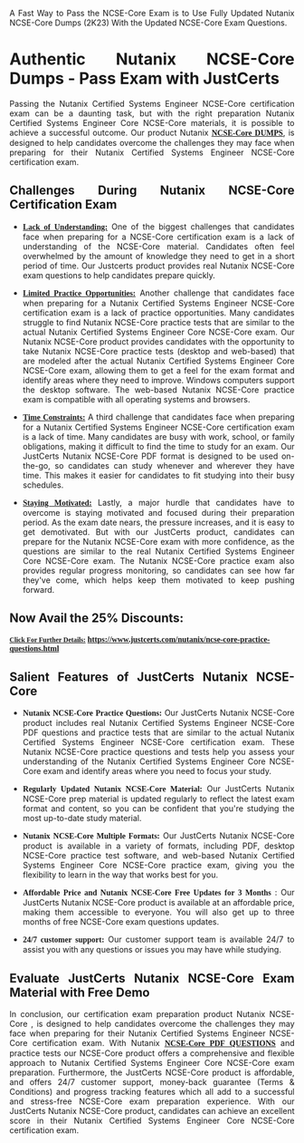 <p dir="auto" style="text-align: justify;">A Fast Way to Pass the NCSE-Core Exam is to Use Fully Updated Nutanix NCSE-Core Dumps (2K23) With the Updated NCSE-Core Exam Questions.</p>

<h1 style="text-align: justify;"><strong>Authentic Nutanix NCSE-Core Dumps - Pass Exam with JustCerts</strong></h1>

<p style="text-align: justify;">Passing the Nutanix Certified Systems Engineer NCSE-Core certification exam can be a daunting task, but with the right preparation Nutanix Certified Systems Engineer Core NCSE-Core materials, it is possible to achieve a successful outcome. Our product Nutanix <strong><a href="https://www.justcerts.com/nutanix/ncse-core-practice-questions.html"><span style="font-family:Georgia,serif;"><u>NCSE-Core DUMPS</u></span></a></strong>, is designed to help candidates overcome the challenges they may face when preparing for their Nutanix Certified Systems Engineer NCSE-Core certification exam.</p>

<h2 style="text-align: justify;"><strong>Challenges During Nutanix NCSE-Core Certification Exam</strong></h2>

<ul>
	<li style="text-align: justify;"><u><span style="font-family:Georgia,serif;"><strong>Lack of Understanding:</strong></span></u> One of the biggest challenges that candidates face when preparing for a NCSE-Core certification exam is a lack of understanding of the NCSE-Core material. Candidates often feel overwhelmed by the amount of knowledge they need to get in a short period of time. Our Justcerts product provides real Nutanix NCSE-Core exam questions to help candidates prepare quickly.</li>
</ul>

<ul>
	<li style="text-align: justify;"><u><span style="font-family:Georgia,serif;"><strong>Limited Practice Opportunities:</strong></span></u> Another challenge that candidates face when preparing for a Nutanix Certified Systems Engineer NCSE-Core certification exam is a lack of practice opportunities. Many candidates struggle to find Nutanix NCSE-Core practice tests that are similar to the actual Nutanix Certified Systems Engineer Core NCSE-Core exam. Our Nutanix NCSE-Core product provides candidates with the opportunity to take Nutanix NCSE-Core practice tests (desktop and web-based) that are modeled after the actual Nutanix Certified Systems Engineer Core NCSE-Core exam, allowing them to get a feel for the exam format and identify areas where they need to improve. Windows computers support the desktop software. The web-based Nutanix NCSE-Core practice exam is compatible with all operating systems and browsers.</li>
</ul>

<ul>
	<li style="text-align: justify;"><u><span style="font-family:Georgia,serif;"><strong>Time Constraints:</strong></span></u> A third challenge that candidates face when preparing for a Nutanix Certified Systems Engineer NCSE-Core certification exam is a lack of time. Many candidates are busy with work, school, or family obligations, making it difficult to find the time to study for an exam. Our JustCerts Nutanix NCSE-Core PDF format is designed to be used on-the-go, so candidates can study whenever and wherever they have time. This makes it easier for candidates to fit studying into their busy schedules.</li>
</ul>

<ul>
	<li style="text-align: justify;"><u><span style="font-family:Georgia,serif;"><strong>Staying Motivated:</strong></span></u> Lastly, a major hurdle that candidates have to overcome is staying motivated and focused during their preparation period. As the exam date nears, the pressure increases, and it is easy to get demotivated. But with our JustCerts product, candidates can prepare for the Nutanix NCSE-Core exam with more confidence, as the questions are similar to the real Nutanix Certified Systems Engineer Core NCSE-Core exam. The Nutanix NCSE-Core practice exam also provides regular progress monitoring, so candidates can see how far they've come, which helps keep them motivated to keep pushing forward.</li>
</ul>

<h2 style="text-align: justify;"><strong>Now Avail the 25% Discounts:</strong></h2>

<p><span style="font-size:12px;"><u><span style="font-family:Georgia,serif;"><strong>Click For Further Details:</strong></span></u></span><span style="font-size:14px;"><span style="font-family:Georgia,serif;"><strong> <a href="https://www.justcerts.com/nutanix/ncse-core-practice-questions.html">https://www.justcerts.com/nutanix/ncse-core-practice-questions.html</a></strong></span></span></p>

<h2 style="text-align: justify;"><strong>Salient Features of JustCerts Nutanix NCSE-Core</strong></h2>

<ul>
	<li style="text-align: justify;"><span style="font-family:Georgia,serif;"><strong>Nutanix NCSE-Core Practice Questions:</strong></span> Our JustCerts Nutanix NCSE-Core product includes real Nutanix Certified Systems Engineer NCSE-Core PDF questions and practice tests that are similar to the actual Nutanix Certified Systems Engineer NCSE-Core certification exam. These Nutanix NCSE-Core practice questions and tests help you assess your understanding of the Nutanix Certified Systems Engineer Core NCSE-Core exam and identify areas where you need to focus your study.</li>
</ul>

<ul>
	<li style="text-align: justify;"><span style="font-family:Georgia,serif;"><strong>Regularly Updated Nutanix NCSE-Core Material:</strong></span> Our JustCerts Nutanix NCSE-Core prep material is updated regularly to reflect the latest exam format and content, so you can be confident that you're studying the most up-to-date study material.</li>
</ul>

<ul>
	<li style="text-align: justify;"><span style="font-family:Georgia,serif;"><strong>Nutanix NCSE-Core Multiple Formats:</strong></span> Our JustCerts Nutanix NCSE-Core product is available in a variety of formats, including PDF, desktop NCSE-Core practice test software, and web-based Nutanix Certified Systems Engineer Core NCSE-Core practice exam, giving you the flexibility to learn in the way that works best for you.</li>
</ul>

<ul>
	<li style="text-align: justify;"><span style="font-family:Georgia,serif;"><strong>Affordable Price and Nutanix NCSE-Core Free Updates for 3 Months</strong></span> : Our JustCerts Nutanix NCSE-Core product is available at an affordable price, making them accessible to everyone. You will also get up to three months of free NCSE-Core exam questions updates.</li>
</ul>

<ul>
	<li style="text-align: justify;"><span style="font-family:Georgia,serif;"><strong>24/7 customer support:</strong></span> Our customer support team is available 24/7 to assist you with any questions or issues you may have while studying.</li>
</ul>

<h2 style="text-align: justify;"><strong>Evaluate JustCerts Nutanix NCSE-Core Exam Material with Free Demo</strong></h2>

<p style="text-align: justify;">In conclusion, our certification exam preparation product Nutanix NCSE-Core , is designed to help candidates overcome the challenges they may face when preparing for their Nutanix Certified Systems Engineer NCSE-Core certification exam. With Nutanix <a href="https://www.justcerts.com/nutanix/ncse-core-practice-questions.html"><u><strong><span style="font-family:Georgia,serif;">NCSE-Core PDF QUESTIONS</span></strong></u></a> and practice tests our NCSE-Core product offers a comprehensive and flexible approach to Nutanix Certified Systems Engineer Core NCSE-Core exam preparation. Furthermore, the JustCerts NCSE-Core product is affordable, and offers 24/7 customer support, money-back guarantee (Terms & Conditions) and progress tracking features which all add to a successful and stress-free NCSE-Core exam preparation experience. With our JustCerts Nutanix NCSE-Core product, candidates can achieve an excellent score in their Nutanix Certified Systems Engineer Core NCSE-Core certification exam.</p>
